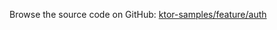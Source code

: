 [//]: # (title: Authenticate)
[//]: # (category: samples)
[//]: # (permalink: /samples/feature/auth.html)
[//]: # (caption: Example of Using Authentication)
[//]: # (redirect_from: redirect_from)
[//]: # (- /samples/auth.html: - /samples/auth.html)

Browse the source code on GitHub: [ktor-samples/feature/auth](https://github.com/ktorio/ktor-samples/tree/master/feature/auth)
